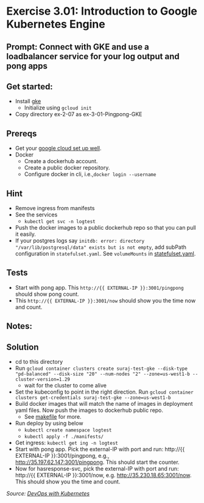 # Exercise 3.01: Introduction to Google Kubernetes Engine

## Prompt: Connect with GKE and use a loadbalancer service for your log output and pong apps

## Get started:
- Install [gke](https://cloud.google.com/sdk/docs/install)
    - Initialize using `gcloud init`
- Copy directory ex-2-07 as ex-3-01-Pingpong-GKE

## Prereqs
- Get your [google cloud set up well](https://cloud.google.com/sdk/docs/install).
- Docker
    - Create a dockerhub account.
    - Create a public docker repository.
    - Configure docker in cli, i.e.,`docker login --username`

## Hint
- Remove ingress from manifests
- See the services
    - `kubectl get svc -n logtest`
- Push the docker images to a public dockerhub repo so that you can pull it easily.
- If your postgres logs say `initdb: error: directory "/var/lib/postgresql/data" exists but is not empty`, add subPath configuration in `statefulset.yaml`. See `volumeMounts` in [statefulset.yaml](./manifests/postgres-statefulset.yaml#29).

## Tests
- Start with pong app. This `http://{{ EXTERNAL-IP }}:3001/pingpong` should show pong count.
- This `http://{{ EXTERNAL-IP }}:3001/now` should show you the time now and count.

## Notes:

## Solution
- cd to this directory
- Run `gcloud container clusters create suraj-test-gke --disk-type "pd-balanced" --disk-size "20" --num-nodes "2" --zone=us-west1-b --cluster-version=1.29`
    - wait for the cluster to come alive
- Set the kubeconfig to point in the right direction. Run `gcloud container clusters get-credentials suraj-test-gke --zone=us-west1-b`
- Build docker images that will match the name of images in deployment yaml files. Now push the images to dockerhub public repo.
    - See [makefile](./Makefile) for more.
- Run deploy by using below
    - `kubectl create namespace logtest`
    - `kubectl apply -f ./manifests/`
- Get ingress: `kubectl get ing -n logtest`
- Start with pong app. Pick the external-IP with port and run: http://{{ EXTERNAL-IP }}:3001/pingpong, e.g., http://35.197.62.147:3001/pingpong. This should start the counter.
- Now for hasresponse-svc, pick the external-IP with port and run: http://{{ EXTERNAL-IP }}:3001/now, e.g. http://35.230.18.65:3001/now. This should show you the time and count.

<i>Source: [DevOps with Kubernetes](https://devopswithkubernetes.com/part-3/1-introduction-to-gke)</i>